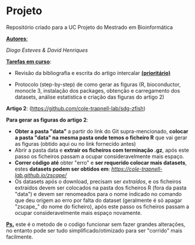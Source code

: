 # **Projeto**
Repositório criado para a UC Projeto do Mestrado em Bioinformática

<ins>**Autores**:</ins>  

*Diogo Esteves & David Henriques*


<ins>**Tarefas em curso**</ins>:

- Revisão da bibliografia e escrita do artigo intercalar <ins>**(prioritário)**</ins>

- Protocolo (step-by-step) de como gerar as figuras (R, bioconductor, monocle 3, instalação dos packages, obtenção e carregamento dos datasets, análise estatística e criação das figuras do artigo 2)

**Artigo 2**:
(https://github.com/cole-trapnell-lab/sdg-zfish)

**Para gerar as figuras do artigo 2**:  
- **Obter a pasta "data"** a partir do link do Git supra-mencionado, **colocar a pasta "data" na mesma pasta onde temos o ficheiro R** que vai gerar as figuras (obtido aqui ou no link fornecido antes)
- Abrir a pasta data e **extrair os ficheiros com terminação .gz**, após este passo os ficheiros passam a ocupar consideravelmente mais espaço.
- **Correr código até** obter "erro" e **ser requerido colocar mais datasets**, estes **datasets podem ser obtidos em**: *https://cole-trapnell-lab.github.io/zscape/*
- Os datasets após o download, precisam ser *extraídos*, e os ficheiros extraídos devem ser colocados na pasta dos ficheiros R (fora da pasta "data") e devem ser renomeados para o nome indicado no comando que deu origem ao erro por falta do dataset (geralmente é só apagar "zscape_" do nome do ficheiro), após este passo os ficheiros passam a ocupar consideravelmente mais espaço novamente. 

<ins>**Ps.**</ins> este é o metodo de o codigo funcionar sem fazer grandes alterações, no entanto pode ser tudo simplificado/otimizado para ser "corrido" mais facilmente.
